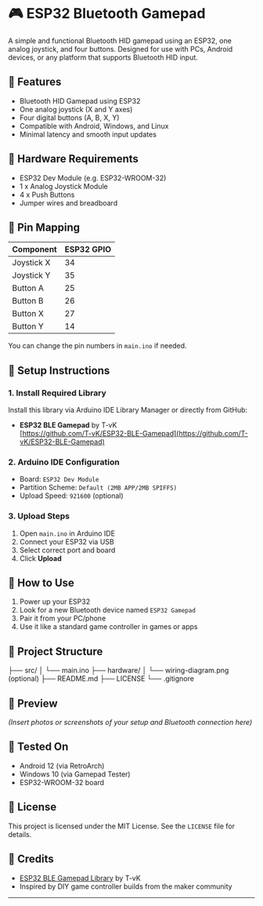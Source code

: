 # 🎮 ESP32 Bluetooth Gamepad

A simple and functional Bluetooth HID gamepad using an ESP32, one analog joystick, and four buttons. Designed for use with PCs, Android devices, or any platform that supports Bluetooth HID input.
 
## 🚀 Features

- Bluetooth HID Gamepad using ESP32
- One analog joystick (X and Y axes)
- Four digital buttons (A, B, X, Y)
- Compatible with Android, Windows, and Linux
- Minimal latency and smooth input updates

## 🧰 Hardware Requirements

- ESP32 Dev Module (e.g. ESP32-WROOM-32)
- 1 x Analog Joystick Module
- 4 x Push Buttons
- Jumper wires and breadboard

## 🧠 Pin Mapping

| Component      | ESP32 GPIO |
|----------------|------------|
| Joystick X     | 34         |
| Joystick Y     | 35         |
| Button A       | 25         |
| Button B       | 26         |
| Button X       | 27         |
| Button Y       | 14         |

You can change the pin numbers in `main.ino` if needed.

## 🔧 Setup Instructions

### 1. Install Required Library

Install this library via Arduino IDE Library Manager or directly from GitHub:

- **ESP32 BLE Gamepad** by T-vK  
  [https://github.com/T-vK/ESP32-BLE-Gamepad](https://github.com/T-vK/ESP32-BLE-Gamepad)

### 2. Arduino IDE Configuration

- Board: `ESP32 Dev Module`
- Partition Scheme: `Default (2MB APP/2MB SPIFFS)`
- Upload Speed: `921600` (optional)

### 3. Upload Steps

1. Open `main.ino` in Arduino IDE
2. Connect your ESP32 via USB
3. Select correct port and board
4. Click **Upload**

## 📲 How to Use

1. Power up your ESP32
2. Look for a new Bluetooth device named `ESP32 Gamepad`
3. Pair it from your PC/phone
4. Use it like a standard game controller in games or apps

## 📁 Project Structure

├── src/
│ └── main.ino
├── hardware/
│ └── wiring-diagram.png (optional)
├── README.md
├── LICENSE
└── .gitignore

## 📸 Preview

*(Insert photos or screenshots of your setup and Bluetooth connection here)*

## 🧪 Tested On

- Android 12 (via RetroArch)
- Windows 10 (via Gamepad Tester)
- ESP32-WROOM-32 board

## 📜 License

This project is licensed under the MIT License. See the `LICENSE` file for details.

## 🙌 Credits

- [ESP32 BLE Gamepad Library](https://github.com/T-vK/ESP32-BLE-Gamepad) by T-vK
- Inspired by DIY game controller builds from the maker community

---
